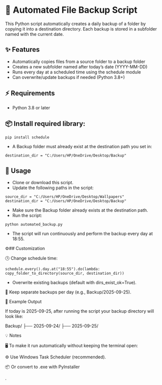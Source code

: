 # 💾 Automated File Backup Script
This Python script automatically creates a daily backup of a folder by copying it into a destination directory. Each backup is stored in a subfolder named with the current date.

## ✨ Features
- Automatically copies files from a source folder to a backup folder
- Creates a new subfolder named after today’s date (YYYY-MM-DD)
- Runs every day at a scheduled time using the schedule module
- Can overwrite/update backups if needed (Python 3.8+)

## ⚡ Requirements
- Python 3.8 or later

## 📦 Install required library:
```
pip install schedule
```
- A Backup folder must already exist at the destination path you set in:
```
destination_dir = "C:/Users/HP/OneDrive/Desktop/Backup"
```

## 🚀 Usage
- Clone or download this script.
- Update the following paths in the script:
```
source_dir = "C:/Users/HP/OneDrive/Desktop/Wallpapers"
destination_dir = "C:/Users/HP/OneDrive/Desktop/Backup"
```
- Make sure the Backup folder already exists at the destination path.
- Run the script:
```
python automated_backup.py
```
- The script will run continuously and perform the backup every day at 18:55.

⚙️##  Customization

🕒 Change schedule time:
```
schedule.every().day.at("18:55").do(lambda: copy_folder_to_directory(source_dir, destination_dir))
```
- Overwrite existing backups (default with dirs_exist_ok=True).

📂 Keep separate backups per day (e.g., Backup/2025-09-25).

📂 Example Output

If today is 2025-09-25, after running the script your backup directory will look like:

Backup/
 ├── 2025-09-24/
 ├── 2025-09-25/

💡 Notes

🖥️ To make it run automatically without keeping the terminal open:

⚙️ Use Windows Task Scheduler (recommended).

📦 Or convert to .exe with PyInstaller

.







